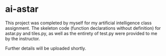 # ai-astar
This project was completed by myself for my artificial intelligence class assignment.
The skeleton code (function declarations without definition) for astar.py and tiles.py, as well as the entirety of test.py were provided to me by the instructor.

Further details will be uploaded shortly.
